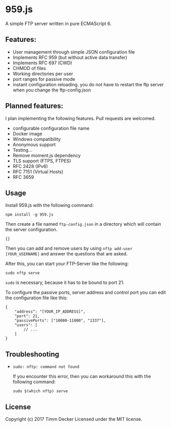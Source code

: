 # 959.js

A simple FTP server written in pure ECMAScript 6. 

## Features:

* User management through simple JSON configuration file
* Implements RFC 959 (but without active data transfer)
* Implements RFC 697 (CWD)
* CHMOD of files
* Working directories per user
* port ranges for passive mode
* instant configuration reloading. you do not have to restart the ftp server when you change the ftp-config.json

## Planned features:

I plan implementing the following features. Pull requests are welcomed.

* configurable configuration file name
* Docker image
* Windows compatibility
* Anonymous support
* Testing...
* Remove moment.js dependency
* TLS support (FTPS, FTPES)
* RFC 2428 (IPv6)
* RFC 7151 (Virtual Hosts)
* RFC 3659

## Usage

Install 959.js with the following command:

    npm install -g 959.js

Then create a file named `ftp-config.json` in a directory which will contain the server configuration.

    {}

Then you can add and remove users by using `nftp add-user [YOUR_USERNAME]` and answer the questions that are asked.

After this, you can start your FTP-Server like the following:

    sudo nftp serve

`sudo` is necessary, because it has to be bound to port 21.

To configure the passive ports, server address and control port you can edit the configuration file like this:

    {
        "address": "[YOUR_IP_ADDRESS]",
        "port": 21,
        "passivePorts": ["10000-11000", "1337"],
        "users": [
            // ...
        ]
    }

## Troubleshooting

* `sudo: nftp: command not found`

  If you encounter this error, then you can workaround this with the following command:

  `sudo $(which nftp) serve`

## License
Copyright (c) 2017 Timm Decker
Licensed under the MIT license.
